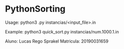 # PythonSorting

Usage:
  python3 <sort>.py instancias/<input_file>.in
  
  Example: python3 quick_sort.py instancias/num.1000.1.in
  
  
Aluno: Lucas Rego Sprakel
Matricula: 20190031659
